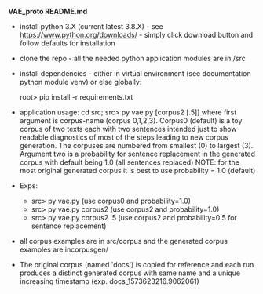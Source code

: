 __VAE_proto README.md__

* install python 3.X (current latest 3.8.X) - see 
  https://www.python.org/downloads/ - simply click download button and follow defaults for installation
  
* clone the repo - all the needed python application modules are in /src

* install dependencies - either in virtual environment  (see documentation python module venv) or else globally:

  root> pip install -r requirements.txt                                

* application usage:  cd src; src> py vae.py [corpus2 [.5]]
  where first argument is corpus-name (corpus 0,1,2,3). Corpus0 (default) is a toy corpus of two texts each with two sentences intended just to show readable diagnostics of most of the steps leading to new corpus generation. The corpuses are numbered from smallest (0) to largest (3). Argument two is a probability for sentence replacement in the generated corpus with default being 1.0 (all sentences replaced)  NOTE: for the most original generated corpus it is best to use probability = 1.0 (default)

* Exps: 
  * src> py vae.py   (use corpus0 and probability=1.0)
  * src> py vae.py  corpus2  (use corpus2 and probability=1.0)
  * src> py vae.py  corpus2  .5  (use corpus2 and probability=0.5 for sentence replacement)
  
* all corpus examples are in src/corpus and the generated corpus examples are incorpusgen/<corpusK>  

* The original corpus (named 'docs') is copied for reference and each run produces a distinct generated corpus with same name
  and a unique increasing timestamp (exp. docs_1573623216.9062061)

